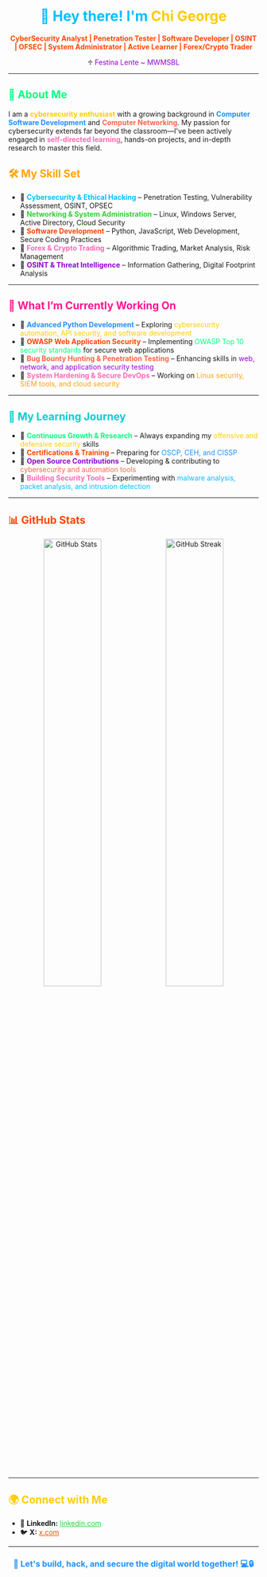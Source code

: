 <h1 align="center" style="color:#00bfff;">👋 Hey there! I'm <span style="color:#ffcc00;">Chi George</span></h1>  
       
<p align="center">       
  <strong style="color:#ff4500;">CyberSecurity Analyst | Penetration Tester | Software Developer | OSINT | OFSEC | System Administrator | Active Learner | Forex/Crypto Trader</strong> 
</p>     
 
<p align="center">     
  ♱ <span style="color:#9400d3;">Festina Lente ~ MWMSBL</span>   
</p>
 
<hr> 

<h2 style="color:#00ff7f;">🚀 About Me</h2> 
<p>
  I am a <strong style="color:#ffcc00;">cybersecurity enthusiast</strong> with a growing background in 
  <strong style="color:#1e90ff;">Computer Software Development</strong> and 
  <strong style="color:#ff6347;">Computer Networking</strong>. 
  My passion for cybersecurity extends far beyond the classroom—I've been actively engaged in 
  <strong style="color:#ff69b4;">self-directed learning</strong>, hands-on projects, and in-depth research to master this field.
</p> 

<h2 style="color:#ffa500;">🛠 My Skill Set</h2>
<ul>
  <li>🔹 <span style="color:#00bfff;"><strong>Cybersecurity & Ethical Hacking</strong></span> – Penetration Testing, Vulnerability Assessment, OSINT, OPSEC</li>
  <li>🔹 <span style="color:#32cd32;"><strong>Networking & System Administration</strong></span> – Linux, Windows Server, Active Directory, Cloud Security</li>
  <li>🔹 <span style="color:#ff4500;"><strong>Software Development</strong></span> – Python, JavaScript, Web Development, Secure Coding Practices</li>
  <li>🔹 <span style="color:#ff69b4;"><strong>Forex & Crypto Trading</strong></span> – Algorithmic Trading, Market Analysis, Risk Management</li>
  <li>🔹 <span style="color:#9400d3;"><strong>OSINT & Threat Intelligence</strong></span> – Information Gathering, Digital Footprint Analysis</li>
</ul>

<hr>

<h2 style="color:#ff1493;">🌟 What I’m Currently Working On</h2>
<ul>
  <li>📌 <strong style="color:#1e90ff;">Advanced Python Development</strong> – Exploring <span style="color:#ffcc00;">cybersecurity automation, API security, and software development</span></li>
  <li>📌 <strong style="color:#ff4500;">OWASP Web Application Security</strong> – Implementing <span style="color:#00ff7f;">OWASP Top 10 security standards</span> for secure web applications</li>
  <li>📌 <strong style="color:#ff6347;">Bug Bounty Hunting & Penetration Testing</strong> – Enhancing skills in <span style="color:#9400d3;">web, network, and application security testing</span></li>
  <li>📌 <strong style="color:#ff69b4;">System Hardening & Secure DevOps</strong> – Working on <span style="color:#ffa500;">Linux security, SIEM tools, and cloud security</span></li>
</ul>

<hr>

<h2 style="color:#00ced1;">📖 My Learning Journey</h2>
<ul>
  <li>🎯 <strong style="color:#00ff7f;">Continuous Growth & Research</strong> – Always expanding my <span style="color:#ffcc00;">offensive and defensive security</span> skills</li>
  <li>🎯 <strong style="color:#ff4500;">Certifications & Training</strong> – Preparing for <span style="color:#1e90ff;">OSCP, CEH, and CISSP</span></li>
  <li>🎯 <strong style="color:#9400d3;">Open Source Contributions</strong> – Developing & contributing to <span style="color:#ff6347;">cybersecurity and automation tools</span></li>
  <li>🎯 <strong style="color:#ff69b4;">Building Security Tools</strong> – Experimenting with <span style="color:#00bfff;">malware analysis, packet analysis, and intrusion detection</span></li>
</ul>

<hr>

<h2 style="color:#ff4500;">📊 GitHub Stats</h2>
<p align="center">
  <img src="https://github-readme-stats.vercel.app/api?username=your-github-username&show_icons=true&theme=dark" width="48%" alt="GitHub Stats">
  <img src="https://github-readme-streak-stats.herokuapp.com/?user=your-github-username&theme=dark" width="48%" alt="GitHub Streak">
</p>

<hr>

<h2 style="color:#ffcc00;">🌍 Connect with Me</h2>
<ul>
  <li>💼 <strong>LinkedIn:</strong> <a href="https://www.linkedin.com/in/chi-george-mofor-037883247/" style="color:#32cd32;">linkedin.com</a></li>
  <li>🐦 <strong>X:</strong> <a href="https://twitter.com/chi_mofor" style="color:#ff4500;">x.com</a></li>
  
</ul>

<hr>

<h3 align="center" style="color:#1e90ff;">🚀 Let's build, hack, and secure the digital world together! 💻🔒</h3>
